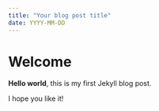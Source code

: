 ```yaml
---
title: "Your blog post title"
date: YYYY-MM-DD
---
```


# Welcome

**Hello world**, this is my first Jekyll blog post.

I hope you like it!
